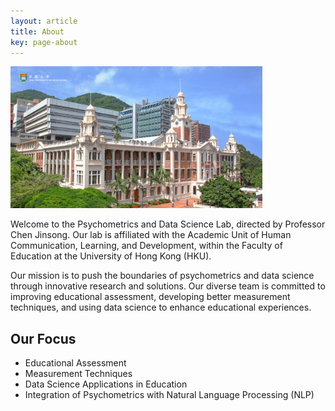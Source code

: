 ```yaml
---
layout: article
title: About
key: page-about
---
```


<img src="/assets/main_campus.jpg" alt="photo of HKU main campus" width="80%"/>

Welcome to the Psychometrics and Data Science Lab, directed by Professor Chen Jinsong. Our lab is affiliated with the Academic Unit of Human Communication, Learning, and Development, within the Faculty of Education at the University of Hong Kong (HKU).

Our mission is to push the boundaries of psychometrics and data science through innovative research and solutions. Our diverse team is committed to improving educational assessment, developing better measurement techniques, and using data science to enhance educational experiences.

## Our Focus

- Educational Assessment
- Measurement Techniques
- Data Science Applications in Education
- Integration of Psychometrics with Natural Language Processing (NLP)